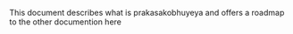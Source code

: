This document describes what is prakasakobhuyeya and offers a roadmap to the other documention here
